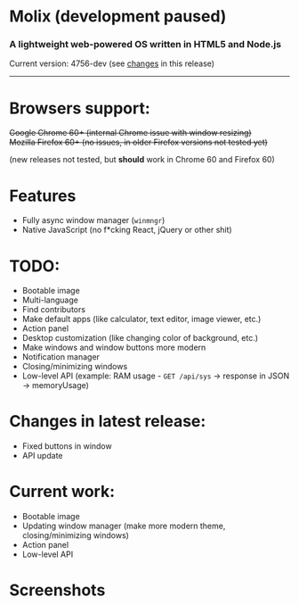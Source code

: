 # Molix (development paused)
<h3>A lightweight web-powered OS written in HTML5 and Node.js</h3>
Current version: 4756-dev (see <a href="https://github.com/marshallovski/molixos/blob/main/README.md#changes-in-latest-release">changes</a> in this release)
<hr>

# Browsers support:
~~Google Chrome 60+ (internal Chrome issue with window resizing)
<br>
Mozilla Firefox 60+ (no issues, in older Firefox versions not tested yet)~~	

(new releases not tested, but **should** work in Chrome 60 and Firefox 60)

# Features
<ul>
	<li>Fully async window manager (<code>winmngr</code>)</li>
	<li>Native JavaScript (no f*cking React, jQuery or other shit)</li>
</ul>

# TODO:
<ul>
	<li>Bootable image</li>
	<li>Multi-language</li>
	<li>Find contributors</li>
	<li>Make default apps (like calculator, text editor, image viewer, etc.)</li>
	<li>Action panel</li>
	<li>Desktop customization (like changing color of background, etc.)</li>
	<li>Make windows and window buttons more modern</li>
	<li>Notification manager</li>
	<li>Closing/minimizing windows</li>
	<li>Low-level API (example: RAM usage - <code>GET /api/sys</code> -> response in JSON -> memoryUsage)</li>
</ul>

# Changes in latest release:
<ul>
	<li>Fixed buttons in window</li>
	<li>API update</a>
</ul>

# Current work:
<ul>
	<li>Bootable image</li>
	<li>Updating window manager (make more modern theme, closing/minimizing windows)</li>
	<li>Action panel</li>
	<li>Low-level API</li>
</ul>

# Screenshots

